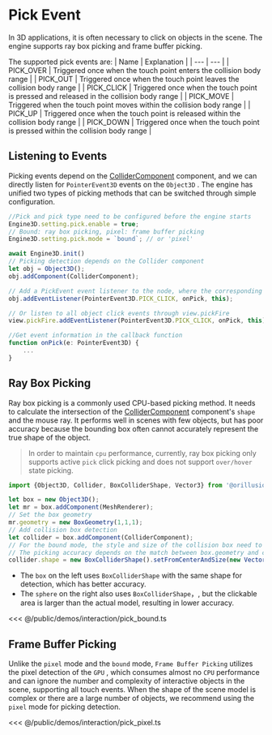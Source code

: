 # Pick Event
In 3D applications, it is often necessary to click on objects in the scene. The engine supports ray box picking and frame buffer picking.

The supported pick events are:
| Name | Explanation |
| --- | --- |
| PICK_OVER | Triggered once when the touch point enters the collision body range |
| PICK_OUT | Triggered once when the touch point leaves the collision body range |
| PICK_CLICK | Triggered once when the touch point is pressed and released in the collision body range |
| PICK_MOVE | Triggered when the touch point moves within the collision body range |
| PICK_UP | Triggered once when the touch point is released within the collision body range |
| PICK_DOWN | Triggered once when the touch point is pressed within the collision body range |

## Listening to Events
Picking events depend on the [ColliderComponent](/guide/physics/collider) component, and we can directly listen for `PointerEvent3D` events on the `Object3D` . The engine has unified two types of picking methods that can be switched through simple configuration.

```ts
//Pick and pick type need to be configured before the engine starts
Engine3D.setting.pick.enable = true;
// Bound: ray box picking, pixel: frame buffer picking
Engine3D.setting.pick.mode = `bound`; // or 'pixel'

await Engine3D.init()
// Picking detection depends on the Collider component
let obj = Object3D();
obj.addComponent(ColliderComponent);

// Add a PickEvent event listener to the node, where the corresponding event can be obtained in the callback function
obj.addEventListener(PointerEvent3D.PICK_CLICK, onPick, this);

// Or listen to all object click events through view.pickFire
view.pickFire.addEventListener(PointerEvent3D.PICK_CLICK, onPick, this);

//Get event information in the callback function
function onPick(e: PointerEvent3D) {
    ...
}
```

## Ray Box Picking
Ray box picking is a commonly used CPU-based picking method. It needs to calculate the intersection of the [ColliderComponent](/guide/physics/collider) component's `shape` and the mouse ray. It performs well in scenes with few objects, but has poor accuracy because the bounding box often cannot accurately represent the true shape of the object.   
> In order to maintain `cpu` performance, currently, ray box picking only supports active `pick` click picking and does not support `over/hover` state picking.

```ts
import {Object3D, Collider, BoxColliderShape, Vector3} from '@orillusion/core';

let box = new Object3D();
let mr = box.addComponent(MeshRenderer);
// Set the box geometry
mr.geometry = new BoxGeometry(1,1,1);
// Add collision box detection
let collider = box.addComponent(ColliderComponent);
// For the bound mode, the style and size of the collision box need to be set manually
// The picking accuracy depends on the match between box.geometry and collider.shape
collider.shape = new BoxColliderShape().setFromCenterAndSize(new Vector3(0, 0, 0), new Vector3(1, 1, 1));
```

- The `box` on the left uses `BoxColliderShape` with the same shape for detection, which has better accuracy.
- The `sphere` on the right also uses `BoxColliderShape`，, but the clickable area is larger than the actual model, resulting in lower accuracy.

<Demo :height="400" src="/demos/interaction/pick_bound.ts"></Demo>

<<< @/public/demos/interaction/pick_bound.ts


## Frame Buffer Picking
Unlike the `pixel` mode and the `bound` mode, `Frame Buffer Picking` utilizes the pixel detection of the `GPU` , which consumes almost no `CPU` performance and can ignore the number and complexity of interactive objects in the scene, supporting all touch events. When the shape of the scene model is complex or there are a large number of objects, we recommend using the `pixel` mode for picking detection.

<Demo :height="400" src="/demos/interaction/pick_pixel.ts"></Demo>

<<< @/public/demos/interaction/pick_pixel.ts
